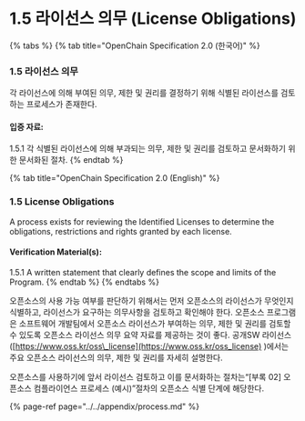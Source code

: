# 1.5 라이선스 의무 \(License Obligations\)

{% tabs %}
{% tab title="OpenChain Specification 2.0 \(한국어\)" %}
### 1.5 라이선스 의무

각 라이선스에 의해 부여된 의무, 제한 및 권리를 결정하기 위해 식별된 라이선스를 검토하는 프로세스가 존재한다.

#### 입증 자료:

 1.5.1 각 식별된 라이선스에 의해 부과되는 의무, 제한 및 권리를 검토하고 문서화하기 위한 문서화된 절차.
{% endtab %}

{% tab title="OpenChain Specification 2.0 \(English\)" %}
### 1.5 License Obligations

A process exists for reviewing the Identified Licenses to determine the obligations, restrictions and rights granted by each license.

#### Verification Material\(s\):

 1.5.1 A written statement that clearly defines the scope and limits of the Program.
{% endtab %}
{% endtabs %}

오픈소스의 사용 가능 여부를 판단하기 위해서는 먼저 오픈소스의 라이선스가 무엇인지 식별하고, 라이선스가 요구하는 의무사항을 검토하고 확인해야 한다. 오픈소스 프로그램은 소프트웨어 개발팀에서 오픈소스 라이선스가 부여하는 의무, 제한 및 권리를 검토할 수 있도록 오픈소스 라이선스 의무 요약 자료를 제공하는 것이 좋다. 공개SW 라이선스\([https://www.oss.kr/oss\_license](https://www.oss.kr/oss_license) \)에서는 주요 오픈소스 라이선스의 의무, 제한 및 권리를 자세히 설명한다.

오픈소스를 사용하기에 앞서 라이선스 검토하고 이를 문서화하는 절차는“\[부록 02\] 오픈소스 컴플라이언스 프로세스 \(예시\)”절차의 오픈소스 식별 단계에 해당한다.

{% page-ref page="../../appendix/process.md" %}

